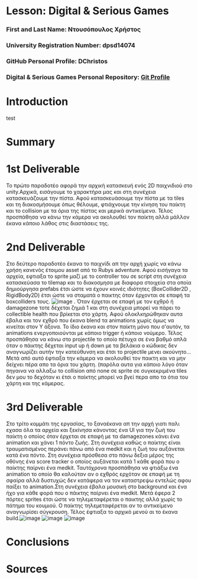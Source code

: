 # Lesson: Digital & Serious Games

### First and Last Name: Ντουσόπουλος Χρήστος
### University Registration Number: dpsd14074
### GitHub Personal Profile: DChristos
### Digital & Serious Games Personal Repository: [Git Profile](https://github.com/DChristos/Role-Playing-Game)

# Introduction

test

# Summary


# 1st Deliverable
Το πρώτο παραδοτέο αφορά την αρχική κατασκευή ενός 2D παιχνιδιού στο unity.Αρχικά, εισάγουμε το χαρακτήρα μας και στη συνέχεια κατασκευάζουμε την πίστα. Αφού κατασκευάσουμε την πίστα με τα tiles και τη διακοσμήσουμε όπως θέλουμε, φτιάχνουμε την κίνηση του παίκτη και το collision με τα όρια της πίστας και μερικά αντικείμενα.
Τέλος προσπάθησα να κάνω την κάμερα να ακολουθεί τον παίκτη αλλά μάλλον έκανα κάποιο λάθος στις διαστάσεις της.



# 2nd Deliverable
Στο δεύτερο παραδοτέο έκανα το παιχνίδι απ την αρχή χωρίς να κάνω χρήση κανενός έτοιμου asset από το Rubys adventure. Αφού εισήγαγα τα αρχεία, εφτιαξα το sprite μαζί με το controller του σε script στη συνέχεια κατασκεύασα το tilemap και το διακοσμησα με διαφορα στοιχεία στα οποία δημιούργησα prefabs έτσι ώστε να έχουν κοινές ιδιότητες (BoxCollider2D , RigidBody2D) έτσι ώστε να σταματά ο παικτης όταν έρχονται σε επαφή τα boxcolliders τους. ![image](https://user-images.githubusercontent.com/101404565/208126108-765722ce-9c26-49e2-b2c6-c1f53f4bc721.png) . Όταν έρχεται σε επαφή με τον εχθρό ή damagezone τοτε δέχεται ζημιά 1 και στη συνέχεια μπορεί να πάρει το collectible health που βρίκεται στο χάρτη. 
Αφού ολοκλκηρώθηκαν αυτα έβαλα και τον εχθρό που έκανα blend τα animations χωρίς όμως να κινείται στον Y άξονα. Το ίδιο έκανα και στον παίκτη μόνο που σ'αυτόν, τα animations ενεργοποιούνται με κάποιο trigger ή κάποιο νούμερο. Τέλος προσπάθησα να κάνω στο projectile το οποίο πέτυχα σε ένα βαθμό απλά όταν ο πάικτης δέχεται input up ή down με τα βελάκια ο κώδικας δεν αναγνωρίζει αυτήν την κατεύθυνση και έτσι το projectile μενει ακούνητο... Μετά από αυτό έφτιαξα την κάμερα να ακολουθεί τον παικτη και να μην δείχνει πέρα απο τα όρια του χάρτη. (παρόλα αυτα για κάποιο λόγο όταν πηγαινα να αλλαξω το collision από none σε sprite σε συγκεκριμένα tiles δεν μου το δεχόταν κι έτσι ο παίκτης μπορεί να βγεί περα απο τα ότια του χάρτη και της κάμερας. 

# 3rd Deliverable 
Στο τρίτο κομμάτι της εργασίας, το ξαναέκανα απ την αρχή γιατι παλι εχασα όλα τα αρχεία και ξεκίνησα κάνοντας ένα UI για την ζωή του παίκτη ο οποίος όταν έρχεται σε επαφή με τα damagezones κάνει ένα animation και χάνει 1 πόντο ζωής. Στη συνέχεια καθώς ο παίκτης είναι τραυματισμένος περάνει πάνω από ένα medkit και η ζωή του αυξάνεται κατά ένα πόντο. Στη συνέχεια πρόσθεσα στο πάνω δεξια μέρος της οθόνης ένα score tracker o οποίος αυξάνεται κατά 1 κάθε φορά που ο παίκτης παίρνει ένα medkit. Ταυτόχρονα προσπάθησα να φτιάξω ένα animation το οποίο θα καλούταν αν ο εχθρός ερχόταν σε επαφή με τη σφαίρα αλλά δυστυχώς δεν κατάφερα να τον καταστρεψω εντελώς αφου παίξει το animation.Στη συνέχεια έβαλα μουσική στο background και ένα ήχο για κάθε φορά που ο πάικτης παίρνει ένα medkit. Μετά έφερα 2 πόρτες sprites έτσι ώστε να τηλεμεταφέρεται ο παικτης αλλά χωρίς το πάτημα του κουμιού. Ο παίκτης τηλεμεταφέρεται αν το αντικείμενο αναγνωρίσει σύγκρουση. Τέλος έφτιαξα το αρχικό μενού αι το έκανα build.![image](https://user-images.githubusercontent.com/101404565/212131479-4bea3863-bca8-4a1e-a2f1-035c2a646476.png)
![image](https://user-images.githubusercontent.com/101404565/212131559-e34d6349-68a4-44a2-a8f5-17aa9ae99ea8.png)
![image](https://user-images.githubusercontent.com/101404565/212131715-4fa1be21-bc5b-4747-a27a-26eed2db7bb8.png)

  

# Conclusions


# Sources
